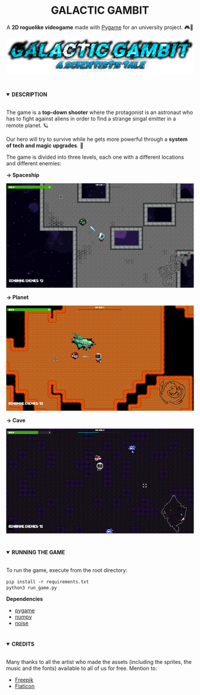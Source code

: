 <div align="center">
	<h1><strong>GALACTIC GAMBIT</strong></h1>
</div>
<div align="center">

A **2D roguelike videogame** made with [Pygame](https://www.pygame.org/) for an university project. 🎮🐍

![Galactic Gambit](screenshots/title.png)

</div>

#

<details open>
<summary><strong>DESCRIPTION</strong></summary>
<br>

The game is a **top-down shooter** where the protagonist is an astronaut who has to fight against aliens in order to find a strange singal emitter in a remote planet. 🪐

Our hero will try to survive while he gets more powerful through a **system of tech and magic upgrades**. 🚀

The game is divided into three levels, each one with a different locations and different enemies:

**→ Spaceship**

![Spaceship](screenshots/firstlevel.png)

**→ Planet**

![Planet](screenshots/secondlevel.png)

**→ Cave**

![Cave](screenshots/thirdlevel.png)

</details>

#

<details open>
<summary><strong>RUNNING THE GAME</strong></summary>
<br>

To run the game, execute from the root directory:

```
pip install -r requirements.txt
python3 run_game.py
```

**Dependencies**

- [pygame](https://www.pygame.org)
- [numpy](https://numpy.org)
- [noise](https://pypi.org/project/noise/)

</details>

#

<details open>
<summary><strong>CREDITS</strong></summary>
<br>

Many thanks to all the artist who made the assets (including the sprites, the music and the fonts) available to all of us for free.
Mention to:

- [Freepik](https://www.freepik.com)
- [Flaticon](https://www.flaticon.com)
</details>
